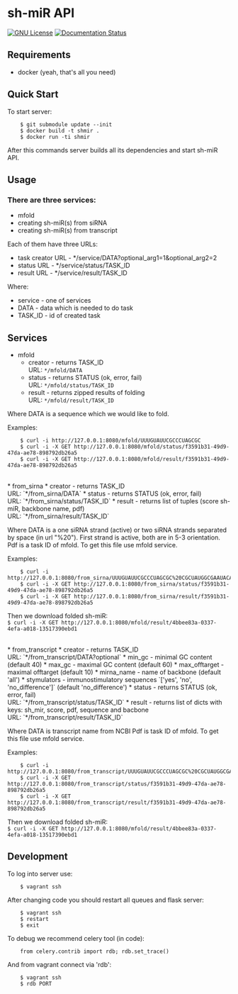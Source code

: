 # sh-miR API #
[![GNU License](http://img.shields.io/badge/license-GNU-blue.svg)](http://www.gnu.org/licenses/gpl.html)
[![Documentation Status](https://readthedocs.org/projects/shmir-api/badge/?version=latest)](https://readthedocs.org/projects/shmir-api/?badge=latest)

## Requirements ##

* docker (yeah, that's all you need)



## Quick Start ##

To start server:
```
    $ git submodule update --init
    $ docker build -t shmir .
    $ docker run -ti shmir
````

After this commands server builds all its dependencies and start sh-miR API.



## Usage ##


### There are three services: ###
* mfold
* creating sh-miR(s) from siRNA
* creating sh-miR(s) from transcript


Each of them have three URLs:
* task creator URL - */service/DATA?optional_arg1=1&optional_arg2=2
* status URL - */service/status/TASK_ID
* result URL - */service/result/TASK_ID


Where:
* service - one of services
* DATA - data which is needed to do task
* TASK_ID - id of created task


## Services ##
* mfold
    * creator - returns TASK_ID <br> URL: `*/mfold/DATA`
    * status - returns STATUS (ok, error, fail) <br> URL: `*/mfold/status/TASK_ID`
    * result - returns zipped results of folding <br> URL: `*/mfold/result/TASK_ID`

Where DATA is a sequence which we would like to fold.

Examples:
```
    $ curl -i http://127.0.0.1:8080/mfold/UUUGUAUUCGCCCUAGCGC
    $ curl -i -X GET http://127.0.0.1:8080/mfold/status/f3591b31-49d9-47da-ae78-898792db26a5
    $ curl -i -X GET http://127.0.0.1:8080/mfold/result/f3591b31-49d9-47da-ae78-898792db26a5
```
<br>
* from_sirna
    * creator - returns TASK_ID <br> URL: `*/from_sirna/DATA`
    * status - returns STATUS (ok, error, fail) <br> URL: `*/from_sirna/status/TASK_ID`
    * result - returns list of tuples (score sh-miR, backbone name, pdf) <br> URL: `*/from_sirna/result/TASK_ID`

Where DATA is a one siRNA strand (active) or two siRNA strands separated by space (in url "%20"). First strand is active, both are in 5-3 orientation.
Pdf is a task ID of mfold. To get this file use mfold service.

Examples:
```
    $ curl -i http://127.0.0.1:8080/from_sirna/UUUGUAUUCGCCCUAGCGC%20CGCUAUGGCGAAUACAAACA
    $ curl -i -X GET http://127.0.0.1:8080/from_sirna/status/f3591b31-49d9-47da-ae78-898792db26a5
    $ curl -i -X GET http://127.0.0.1:8080/from_sirna/result/f3591b31-49d9-47da-ae78-898792db26a5
```
Then we download folded sh-miR: <br>
`$ curl -i -X GET http://127.0.0.1:8080/mfold/result/4bbee83a-0337-4efa-a018-13517390ebd1`

<br>
* from_transcript
    * creator - returns TASK_ID <br> URL: `*/from_transcript/DATA?optional`
        * min_gc - minimal GC content (default 40)
        * max_gc - maximal GC content (default 60)
        * max_offtarget - maximal offtarget (default 10)
        * mirna_name - name of backbone (default 'all')
        * stymulators - immunostimulatory sequences `['yes', 'no', 'no_difference']` (default 'no_difference')
    * status - returns STATUS (ok, error, fail) <br> URL: `*/from_transcript/status/TASK_ID`
    * result - returns list of dicts with keys: sh_mir, score, pdf, sequence and bacbone <br> URL: `*/from_transcript/result/TASK_ID`

Where DATA is transcript name from NCBI
Pdf is task ID of mfold. To get this file use mfold service.

Examples:
```
    $ curl -i http://127.0.0.1:8080/from_transcript/UUUGUAUUCGCCCUAGCGC%20CGCUAUGGCGAAUACAAACA
    $ curl -i -X GET http://127.0.0.1:8080/from_transcript/status/f3591b31-49d9-47da-ae78-898792db26a5
    $ curl -i -X GET http://127.0.0.1:8080/from_transcript/result/f3591b31-49d9-47da-ae78-898792db26a5
```
Then we download folded sh-miR:<br>
    `$ curl -i -X GET http://127.0.0.1:8080/mfold/result/4bbee83a-0337-4efa-a018-13517390ebd1`


## Development ##

To log into server use:
```
    $ vagrant ssh
```

After changing code you should restart all queues and flask server:
```
    $ vagrant ssh
    $ restart
    $ exit
```

To debug we recommend celery tool (in code):
```
    from celery.contrib import rdb; rdb.set_trace()
```

And from vagrant connect via 'rdb':
```
    $ vagrant ssh
    $ rdb PORT
```
